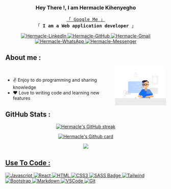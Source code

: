 <!-- Intro  -->

<h3 align="center">Hey There !, I am Hermacle Kihenyegho</h3>

<p align="center"> 
  <samp>
    <a href="https://www.google.com/search?q=Hermacle+Kihenyegho">「 Google Me 」</a>
    <br>
    「 <b> I am a Web application developer </b> 」
    <br>
  </samp>
</p>

<p align="center">
    <a href="https://www.linkedin.com/in/hermacle-kih" target="_blank">
        <img src="https://img.shields.io/badge/LinkedIn-0077B5?style=for-the-badge&logo=linkedin&logoColor=white" alt="Hermacle-LinkedIn" />
    </a>
    <a href="https://github.com/Hermacle" target="_blank">
        <img src="https://img.shields.io/badge/GitHub-181717?style=for-the-badge&logo=github&logoColor=white" alt="Hermacle-GitHub" />
    </a>
    <a href="mailto:hermaclekih@gmail.com" target="_blank" >
        <img src="https://img.shields.io/badge/Gmail-D14836?style=for-the-badge&logo=gmail&logoColor=white" alt="Hermacle-Gmail" />
    </a>
    <a href="https://wa.me/243997447204" target="_blank">
        <img src="https://img.shields.io/badge/WhatsApp-25D366?style=for-the-badge&logo=whatsapp&logoColor=white" alt="Hermacle-WhatsApp" />
    </a>
    <a href="https://m.me/herma.kih" target="_blank">
        <img src="https://img.shields.io/badge/Messenger-00B2FF?style=for-the-badge&logo=messenger&logoColor=white" alt="Hermacle-Messenger" />
    </a>
</p> 

##  About me :
<p>
 <img align="right" width="160" src="./asserts/gif-hermacle.gif" alt="Coding gif" />
  <br />
 <ul>
   <li>✌️ Enjoy to do programming and sharing knowledge </li>
   <li>❤ Love to writing code and learning new features</li>
 </ul>
</p>


##  GitHub Stats :
<p align="center">
  <a href="https://github.com/hermacle">
    <img src="https://github-readme-streak-stats.herokuapp.com/?user=Hermacle&theme=radical&border=7F3FBF&background=0D1117" alt="Hermacle's GitHub streak"/>
  </a>
</p>
<p align="center">
  <a href="https://github.com/hermacle">
    <img src="https://github-profile-summary-cards.vercel.app/api/cards/profile-details?username=Hermacle&theme=radical" alt="Hermacle's Github card"/>
  </a>
</p>
<p align="center">
  <a href="https://github.com/hermacle"> 
    <img src="https://github-readme-activity-graph.vercel.app/graph?username=Hermacle&custom_title=Hermacle%20Kihenyegho's%20GitHub%20Activity%20Graph&bg_color=0D1117&color=7F3FBF&line=7F3FBF&point=7F3FBF&area_color=FFFFFF&title_color=FFFFFF&area=true" />
</p>
 
##  Use To Code : 

![Javascript](https://img.shields.io/badge/Javascript-F0DB4F?style=for-the-badge&labelColor=black&logo=javascript&logoColor=F0DB4F)
![React](https://img.shields.io/badge/-React-61DBFB?style=for-the-badge&labelColor=black&logo=react&logoColor=61DBFB)
![HTML](https://img.shields.io/badge/HTML5-E34F26?style=for-the-badge&logo=html5&logoColor=white)
![CSS3](https://img.shields.io/badge/CSS3-1572B6?style=for-the-badge&logo=css3&logoColor=white)
![SASS Badge](https://img.shields.io/badge/Sass-CC6699?style=for-the-badge&logo=sass&logoColor=white)
![Tailwind](https://img.shields.io/badge/Tailwind_CSS-092749?style=for-the-badge&logo=tailwindcss&logoColor=06B6D4&labelColor=000000)
![Bootstrap](https://img.shields.io/badge/Bootstrap-563D7C?style=for-the-badge&logo=bootstrap&logoColor=white)
![Markdown](https://img.shields.io/badge/Markdown-000000?style=for-the-badge&logo=markdown&logoColor=white)
![VSCode](https://img.shields.io/badge/Visual_Studio-0078d7?style=for-the-badge&logo=visual%20studio&logoColor=white)
![Git](https://img.shields.io/badge/Git-F05032?style=for-the-badge&logo=git&logoColor=white)
<!--
**Hermacle/hermacle** is a ✨ _special_ ✨ repository because its `README.md` (this file) appears on your GitHub profile.

Here are some ideas to get you started:

- 🔭 I’m currently working on ...
- 🌱 I’m currently learning ...
- 👯 I’m looking to collaborate on ...
- 🤔 I’m looking for help with ...
- 💬 Ask me about ...
- 📫 How to reach me: ...
- 😄 Pronouns: ...
- ⚡ Fun fact: ...
-->
